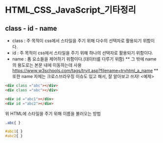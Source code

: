 # HTML_CSS_JavaScript_기타정리

## class - id - name
 - class : 주 목적이 css에서 스타일을 주기 위해 다수의 선택자로 활용되기 위함이다.
 - id : 주 목적이 css에서 스타일을 주기 위해 하나의 선택자로 활용되기 위함이다.
 - name : 폼 요소들을 제어하기 위함이다.(데이터를 다루기 위함)
 ** 그 밖에 name의 용도로는 본문 내에 이동하는데 사용
 https://www.w3schools.com/tags/tryit.asp?filename=tryhtml_a_name
 ** 또한 name 자체는 크로스브라우징 이슈도 있고 해서, 잘 알아보고 쓰자!
<예제>
~~~HTML
<div class ="abc"></div>
<div class ="abc"></div>

<div id ="abc1"></div>
<div id ="abc2"></div>
~~~
위 HTML에 스타일을 주기 위해 이름을 불러오는 방법
~~~CSS
.abc{ }
~~~
~~~CSS
#abc1{ }
#abc2{ }
~~~
